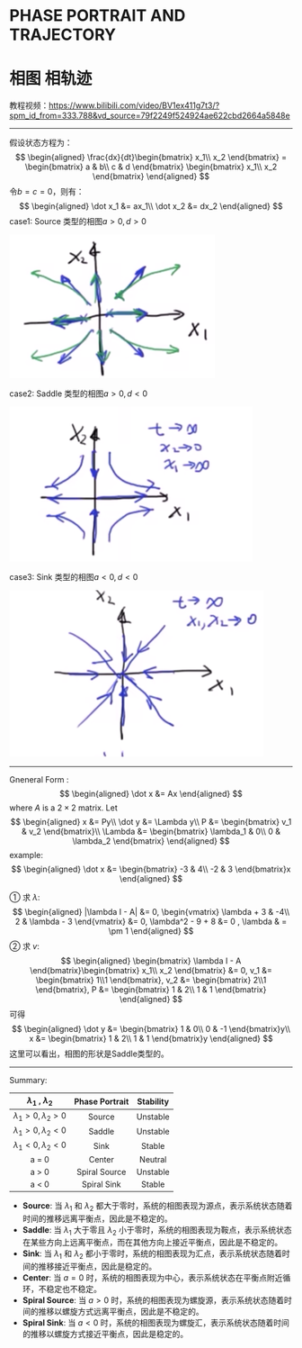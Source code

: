 # PHASE PORTRAIT AND TRAJECTORY
# 相图 相轨迹
教程视频：https://www.bilibili.com/video/BV1ex411g7t3/?spm_id_from=333.788&vd_source=79f2249f524924ae622cbd2664a5848e

---
假设状态方程为：
$$
\begin{aligned}
\frac{dx}{dt}\begin{bmatrix}
x_1\\
x_2
\end{bmatrix} = 
\begin{bmatrix}
a & b\\
c & d
\end{bmatrix}
\begin{bmatrix}
x_1\\
x_2
\end{bmatrix}
\end{aligned}
$$
令$b = c =0$，则有：
$$
\begin{aligned}
\dot x_1 &= ax_1\\
\dot x_2 &= dx_2
\end{aligned}
$$
case1: Source 类型的相图$a > 0, d > 0$
<!-- 插入图片： -->
![Source](./fig/source.png)

case2: Saddle 类型的相图$a > 0, d < 0$
<!-- 插入图片： -->
![Saddle](./fig/saddle.png)

case3: Sink 类型的相图$a < 0, d < 0$
<!-- 插入图片： -->
![Sink](./fig/sink.png)

---
Gneneral Form :
$$
\begin{aligned}
\dot x &= Ax
\end{aligned}
$$
where $A$ is a $2 \times 2$ matrix.
Let
$$
\begin{aligned}
x &= Py\\
\dot y &= \Lambda y\\
P &= \begin{bmatrix}
v_1 & v_2
\end{bmatrix}\\
\Lambda &= \begin{bmatrix}
\lambda_1 & 0\\
0 & \lambda_2
\end{bmatrix}
\end{aligned}
$$
example:
$$
\begin{aligned}
\dot x &= \begin{bmatrix}
-3 & 4\\
-2 & 3
\end{bmatrix}x
\end{aligned}
$$

① 求 $\lambda$:
$$
\begin{aligned}
|\lambda I - A| &= 0,
\begin{vmatrix}
\lambda + 3 & -4\\
2 & \lambda - 3
\end{vmatrix} &= 0,
\lambda^2 - 9 + 8 &= 0  , 
\lambda & = \pm 1
\end{aligned}
$$
② 求 $v$:
$$
\begin{aligned}
\begin{bmatrix}
\lambda I - A
\end{bmatrix}\begin{bmatrix}
x_1\\
x_2
\end{bmatrix} &= 0,
v_1 &= \begin{bmatrix}
    1\\1
\end{bmatrix},
v_2 &= \begin{bmatrix}
    2\\1
\end{bmatrix},
P &= \begin{bmatrix}
    1 & 2\\
    1 & 1
\end{bmatrix}
\end{aligned}
$$
可得
$$
\begin{aligned}
\dot y &= \begin{bmatrix}
    1 & 0\\
    0 & -1
\end{bmatrix}y\\
x &= \begin{bmatrix}
    1 & 2\\
    1 & 1
\end{bmatrix}y
\end{aligned}
$$
这里可以看出，相图的形状是Saddle类型的。

---
Summary:

| $\lambda_1$ , $\lambda_2$ | Phase Portrait | Stability |
| :---: | :---: | :---: |
| $\lambda_1 > 0, \lambda_2 > 0$ | Source | Unstable |
| $\lambda_1 > 0, \lambda_2 < 0$ | Saddle | Unstable |
| $\lambda_1 < 0, \lambda_2 < 0$ | Sink | Stable |
| a = 0 | Center | Neutral |
| a > 0 | Spiral Source | Unstable |
| a < 0 | Spiral Sink | Stable |
- **Source**: 当 $\lambda_1$ 和 $\lambda_2$ 都大于零时，系统的相图表现为源点，表示系统状态随着时间的推移远离平衡点，因此是不稳定的。
- **Saddle**: 当 $\lambda_1$ 大于零且 $\lambda_2$ 小于零时，系统的相图表现为鞍点，表示系统状态在某些方向上远离平衡点，而在其他方向上接近平衡点，因此是不稳定的。
- **Sink**: 当 $\lambda_1$ 和 $\lambda_2$ 都小于零时，系统的相图表现为汇点，表示系统状态随着时间的推移接近平衡点，因此是稳定的。
- **Center**: 当 $a = 0$ 时，系统的相图表现为中心，表示系统状态在平衡点附近循环，不稳定也不稳定。
- **Spiral Source**: 当 $a > 0$ 时，系统的相图表现为螺旋源，表示系统状态随着时间的推移以螺旋方式远离平衡点，因此是不稳定的。
- **Spiral Sink**: 当 $a < 0$ 时，系统的相图表现为螺旋汇，表示系统状态随着时间的推移以螺旋方式接近平衡点，因此是稳定的。